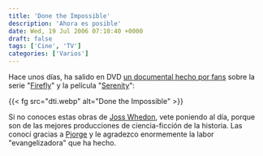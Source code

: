 ```yaml
---
title: 'Done the Impossible'
description: 'Ahora es posible'
date: Wed, 19 Jul 2006 07:10:40 +0000
draft: false
tags: ['Cine', 'TV']
categories: ['Varios']
---
```


Hace unos días, ha salido en DVD [un documental hecho por fans](http://www.donetheimpossible.com/index.php) sobre la serie "[Firefly](http://www.imdb.com/title/tt0303461/)" y la película "[Serenity](http://www.imdb.com/title/tt0379786/)":

{{< fg src="dti.webp" alt="Done the Impossible" >}}

Si no conoces estas obras de [Joss Whedon](http://www.imdb.com/name/nm0923736/), vete poniendo al día, porque son de las mejores producciones de ciencia-ficción de la historia. Las conocí gracias a [Pjorge](http://www.pjorge.com/archivo/2005/4/27/16:53:58/) y le agradezco enormemente la labor "evangelizadora" que ha hecho.